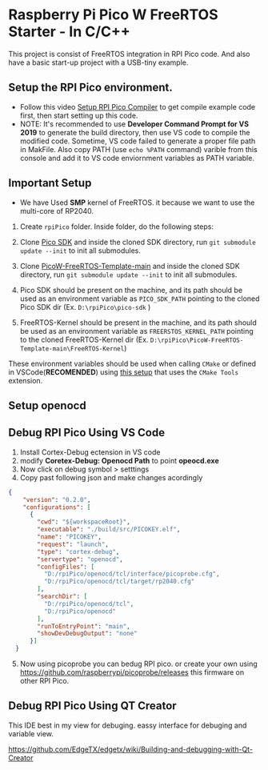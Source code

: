 # Raspberry Pi Pico W FreeRTOS Starter - In C/C++

This project is consist of FreeRTOS integration in RPI Pico code. And also have a basic start-up project with a USB-tiny example.
## Setup the RPI Pico environment.
- Follow this video [Setup RPI Pico Compiler](https://youtu.be/mUF9xjDtFfY) to get compile example code first, then start setting up this code. 
- NOTE: It's recommended to use <b>Developer Command Prompt for VS 2019</b> to generate the build directory, then use VS code to compile the modified code. Sometime, VS code failed to generate a proper file path in MakFile. Also copy PATH (use `echo %PATH` command) varible from this console and add it to VS code enviornment variables as PATH variable.
## Important Setup
- We have Used <b>SMP</b> kernel of FreeRTOS. it because we want to use the multi-core of RP2040.
1. Create `rpiPico` folder. Inside folder, do the following steps:
2. Clone [Pico SDK](https://github.com/raspberrypi/pico-sdk.git) and inside the cloned SDK directory, run `git submodule update --init` to init all submodules.
3. Clone [PicoW-FreeRTOS-Template-main](https://github.com/8-DK/PicoW-FreeRTOS-Template-main) and inside the cloned SDK directory, run `git submodule update --init` to init all submodules.

4. Pico SDK should be present on the machine, and its path should be used as an environment variable as `PICO_SDK_PATH` pointing to the cloned Pico SDK dir (Ex. `D:\rpiPico\pico-sdk` )

5. FreeRTOS-Kernel should be present in the machine, and its path should be used as an environment variable as `FREERSTOS_KERNEL_PATH` pointing to the cloned FreeRTOS-Kernel dir (Ex. `D:\rpiPico\PicoW-FreeRTOS-Template-main\FreeRTOS-Kernel`)

These environment variables should be used when calling `CMake` or defined in VSCode(**RECOMENDED**) using [this setup](https://www.youtube.com/watch?v=BAoTBg8MJJ4) that uses the `CMake Tools` extension.
## Setup openocd

## Debug RPI Pico Using VS Code
1. Install Cortex-Debug ectension in VS code 
2. modify <b>Coretex-Debug: Openocd Path</b> to point <b>opeocd.exe</b>
3. Now click on debug symbol > setttings
4. Copy past following json and make changes acordingly

```json
{
    "version": "0.2.0",
    "configurations": [
      {
        "cwd": "${workspaceRoot}",
        "executable": "./build/src/PICOKEY.elf",
        "name": "PICOKEY",
        "request": "launch",
        "type": "cortex-debug",
        "servertype": "openocd",
        "configFiles": [     
          "D:/rpiPico/openocd/tcl/interface/picoprobe.cfg",
          "D:/rpiPico/openocd/tcl/target/rp2040.cfg"
        ],
        "searchDir": [
          "D:/rpiPico/openocd/tcl",
          "D:/rpiPico/openocd"
        ],
        "runToEntryPoint": "main",
        "showDevDebugOutput": "none"
      }]
  } 
  ```

 5. Now using picoprobe you can bedug RPI pico. or create your own using https://github.com/raspberrypi/picoprobe/releases this firmware on other RPI Pico.

## Debug RPI Pico Using QT Creator
This IDE best in my view for debuging. eassy interface for debuging and variable view.

 https://github.com/EdgeTX/edgetx/wiki/Building-and-debugging-with-Qt-Creator
